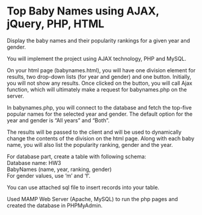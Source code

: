 # Top Baby Names using AJAX, jQuery, PHP, HTML

Display the baby names and their popularity rankings for a given year and gender. <br>

You will implement the project using AJAX technology, PHP and MySQL.<br>

On your html page (babynames.html), you will have one division element for results, two drop-down lists (for year and gender) and one button.  Initially, you will not show any results. Once clicked on the button, you will call Ajax function, which will ultimately make a request for babynames.php on the server.<br>

In babynames.php, you will connect to the database and fetch the top-five popular names for the selected year and gender.  The default option for the year and gender is “All years” and “Both”.<br> 

The results will be passed to the client and will be used to dynamically change the contents of the division on the html page. Along with each baby name, you will also list the popularity ranking, gender and the year. <br>

For database part, create a table with following schema:<br>
Database name: HW3<br>
BabyNames (name, year, ranking, gender) <br>
For gender values, use ‘m’ and ‘f’.<br>

You can use attached sql file to insert records into your table.<br>

Used MAMP Web Server (Apache, MySQL) to run the php pages and created the database in PHPMyAdmin.<br>
